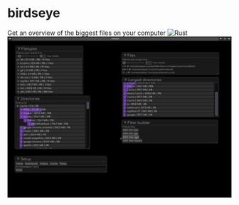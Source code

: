 # birdseye
Get an overview of the biggest files on your computer
![Rust](https://github.com/woelper/birdseye/workflows/Rust/badge.svg)
![alt text](screenshot.png)
